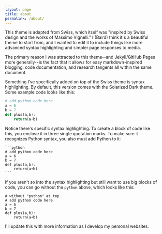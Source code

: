 ```yaml
---
layout: page
title: about
permalink: /about/
---
```


This theme is adapted from Swiss, which itself was "inspired by Swiss design and the works of Massimo Vignelli."  I (Baird) think it's a beautiful theme to start from, and I wanted to edit it to include things like more advanced syntax highlighting and simpler page responses to media.

The primary reason I was attracted to this theme--and Jekyll/GitHub Pages more generally--is the fact that it allows for easy markdown-inspired blogging, code documentation, and research tangents all within the same document.

Something I've specifically added on top of the Swiss theme is syntax highlighting.  By default, this version comes with the Solarized Dark theme.  Some example code looks like this:

```python
# add python code here
a = 6
b = 7
def plus(a,b):
    return(a+b)
```

Notice there's specific syntax highlighting.  To create a block of code like this, you enclose it in three single quotation marks.  To make sure it recognizes Python syntax, you also must add Python to it:

	```python
	# add python code here
	a = 6
	b = 7
	def plus(a,b):
		return(a+b)
	```

If you aren't so into the syntax highlighting but still want to use big blocks of code, you can go without the ```python``` above, which looks like this:

```
# without "python" at top
# add python code here
a = 6
b = 7
def plus(a,b):
    return(a+b)
```

I'll update this with more information as I develop my personal websites.

<!--
### Features:
* Mobile-first design ensures this theme performs fastest on mobile while scaling elegantly to desktop-size screens.
* Designed for blogs and sites heavy on written content, with bold typography styles, homepage summaries, and previous/next snippets.
* Supports a wide range of HTML elements and markdown.
* Flexible styles that can be reused for customization without adding additional CSS.
* Simple styling for code snippets (if you want something with syntax highlighting, checkout ....)
* Dynamically generated navigation links. See docs below for adding pages with specific post category for-loops.

## Themes

## Browser Support

## Installation
-->